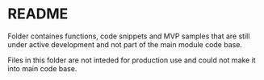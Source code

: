 # README

Folder containes functions, code snippets and MVP samples that are still under active development and not part of the main module code base.

Files in this folder are not inteded for production use and could not make it into main code base.